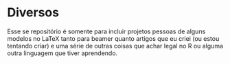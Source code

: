 # Diversos
Esse se repositório é somente para incluir projetos pessoas de alguns modelos no LaTeX tanto para beamer quanto artigos que eu criei (ou estou tentando criar) e uma série de outras coisas que achar legal no R ou alguma outra linguagem que tiver aprendendo.
